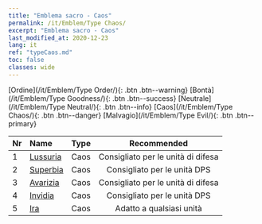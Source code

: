```yaml
---
title: "Emblema sacro - Caos"
permalink: /it/Emblem/Type Chaos/
excerpt: "Emblema sacro - Caos"
last_modified_at: 2020-12-23
lang: it
ref: "typeCaos.md"
toc: false
classes: wide
---
```


  [Ordine](/it/Emblem/Type Order/){: .btn .btn--warning}   [Bontà](/it/Emblem/Type Goodness/){: .btn .btn--success}   [Neutrale](/it/Emblem/Type Neutral/){: .btn .btn--info}   [Caos](/it/Emblem/Type Chaos/){: .btn .btn--danger}   [Malvagio](/it/Emblem/Type Evil/){: .btn .btn--primary} 

  |  Nr  |             Name            |    Type    |   Recommended   |
  |:-----|:----------------------------|:-----------|:---------------:|
  | 1 | [Lussuria](/it/Emblem/Lust/) | Caos | Consigliato per le unità di difesa | 
  | 2 | [Superbia](/it/Emblem/Arrogance/) | Caos | Consigliato per le unità DPS | 
  | 3 | [Avarizia](/it/Emblem/Greed/) | Caos | Consigliato per le unità di difesa | 
  | 4 | [Invidia](/it/Emblem/Jealousy/) | Caos | Consigliato per le unità DPS | 
  | 5 | [Ira](/it/Emblem/Anger/) | Caos | Adatto a qualsiasi unità | 

